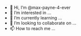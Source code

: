 - 👋 Hi, I’m @max-payne-4-ever
- 👀 I’m interested in ...
- 🌱 I’m currently learning ...
- 💞️ I’m looking to collaborate on ...
- 📫 How to reach me ...

<!---
max-payne-4-ever/max-payne-4-ever is a ✨ special ✨ repository because its `README.md` (this file) appears on your GitHub profile.
You can click the Preview link to take a look at your changes.
--->
